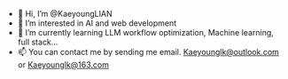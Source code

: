 - 👋 Hi, I’m @KaeyoungLIAN
- 👀 I’m interested in AI and web development
- 🌱 I’m currently learning LLM workflow optimization, Machine learning, full stack...
- 📫 You can contact me by sending me email. Kaeyounglk@outlook.com or Kaeyounglk@163.com
